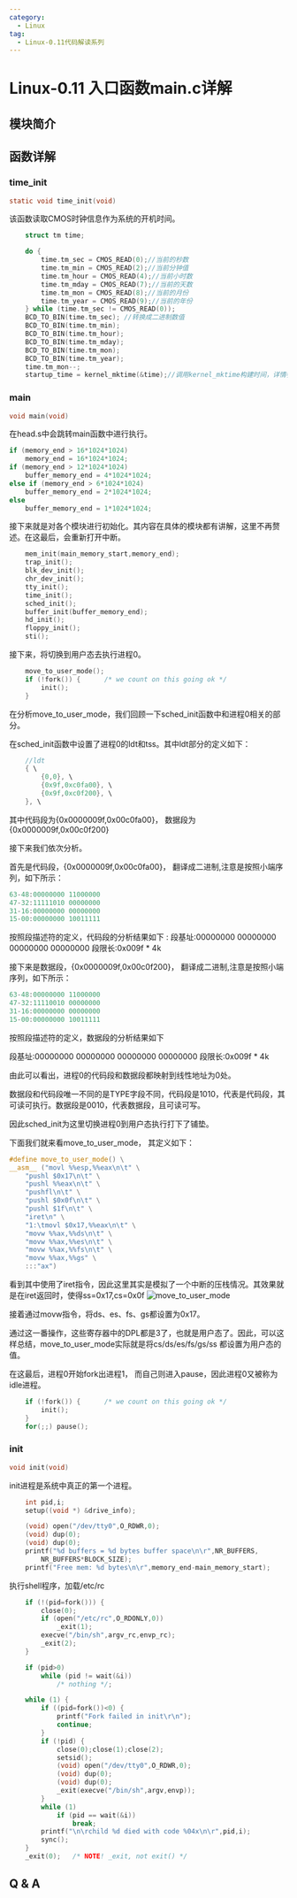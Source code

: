 ```yaml
---
category:
  - Linux
tag:
  - Linux-0.11代码解读系列
---
```


# Linux-0.11 入口函数main.c详解

## 模块简介

## 函数详解

### time_init
```c
static void time_init(void)
```
该函数读取CMOS时钟信息作为系统的开机时间。

```c
	struct tm time;

	do {
		time.tm_sec = CMOS_READ(0);//当前的秒数
		time.tm_min = CMOS_READ(2);//当前分钟值
		time.tm_hour = CMOS_READ(4);//当前小时数
		time.tm_mday = CMOS_READ(7);//当前的天数
		time.tm_mon = CMOS_READ(8);//当前的月份
		time.tm_year = CMOS_READ(9);//当前的年份
	} while (time.tm_sec != CMOS_READ(0));
	BCD_TO_BIN(time.tm_sec); //转换成二进制数值
	BCD_TO_BIN(time.tm_min);
	BCD_TO_BIN(time.tm_hour);
	BCD_TO_BIN(time.tm_mday);
	BCD_TO_BIN(time.tm_mon);
	BCD_TO_BIN(time.tm_year);
	time.tm_mon--;
	startup_time = kernel_mktime(&time);//调用kernel_mktime构建时间，详情参考Linux-0.11 kernel目录mktime.c详解
```

### main
```c
void main(void)	
```
在head.s中会跳转main函数中进行执行。

```c
if (memory_end > 16*1024*1024)
    memory_end = 16*1024*1024;
if (memory_end > 12*1024*1024) 
    buffer_memory_end = 4*1024*1024;
else if (memory_end > 6*1024*1024)
    buffer_memory_end = 2*1024*1024;
else
    buffer_memory_end = 1*1024*1024;
```

接下来就是对各个模块进行初始化。其内容在具体的模块都有讲解，这里不再赘述。在这最后，会重新打开中断。
```c
	mem_init(main_memory_start,memory_end);
	trap_init();
	blk_dev_init();
	chr_dev_init();
	tty_init();
	time_init();
	sched_init();
	buffer_init(buffer_memory_end);
	hd_init();
	floppy_init();
	sti();
```

接下来，将切换到用户态去执行进程0。
```c
	move_to_user_mode();
	if (!fork()) {		/* we count on this going ok */
		init();
	}
```

在分析move_to_user_mode，我们回顾一下sched_init函数中和进程0相关的部分。

在sched_init函数中设置了进程0的ldt和tss。其中ldt部分的定义如下：

```c
    //ldt
	{ \
        {0,0}, \
        {0x9f,0xc0fa00}, \
		{0x9f,0xc0f200}, \
	}, \
```

其中代码段为{0x0000009f,0x00c0fa00}， 数据段为{0x0000009f,0x00c0f200}

接下来我们依次分析。

首先是代码段，{0x0000009f,0x00c0fa00}， 翻译成二进制,注意是按照小端序列，如下所示：
```c
63-48:00000000 11000000
47-32:11111010 00000000
31-16:00000000 00000000
15-00:00000000 10011111
```

按照段描述符的定义，代码段的分析结果如下
:
段基址:00000000 00000000 00000000 00000000
段限长:0x009f * 4k


接下来是数据段，{0x0000009f,0x00c0f200}， 翻译成二进制,注意是按照小端序列，如下所示：
```c
63-48:00000000 11000000
47-32:11110010 00000000
31-16:00000000 00000000
15-00:00000000 10011111
```
按照段描述符的定义，数据段的分析结果如下

段基址:00000000 00000000 00000000 00000000
段限长:0x009f * 4k

由此可以看出，进程0的代码段和数据段都映射到线性地址为0处。

数据段和代码段唯一不同的是TYPE字段不同，代码段是1010，代表是代码段，其可读可执行。数据段是0010，代表数据段，且可读可写。

因此sched_init为这里切换进程0到用户态执行打下了铺垫。

下面我们就来看move_to_user_mode， 其定义如下：

```c
#define move_to_user_mode() \
__asm__ ("movl %%esp,%%eax\n\t" \
	"pushl $0x17\n\t" \
	"pushl %%eax\n\t" \
	"pushfl\n\t" \
	"pushl $0x0f\n\t" \
	"pushl $1f\n\t" \
	"iret\n" \
	"1:\tmovl $0x17,%%eax\n\t" \
	"movw %%ax,%%ds\n\t" \
	"movw %%ax,%%es\n\t" \
	"movw %%ax,%%fs\n\t" \
	"movw %%ax,%%gs" \
	:::"ax")
```

看到其中使用了iret指令，因此这里其实是模拟了一个中断的压栈情况。其效果就是在iret返回时，使得ss=0x17,cs=0x0f
![move_to_user_mode](https://github.com/zgjsxx/static-img-repo/raw/main/blog/Linux/kernel/Linux-0.11/Linux-0.11-init/move_to_user_mode.png)

接着通过movw指令，将ds、es、fs、gs都设置为0x17。

通过这一番操作，这些寄存器中的DPL都是3了，也就是用户态了。因此，可以这样总结，move_to_user_mode实际就是将cs/ds/es/fs/gs/ss 都设置为用户态的值。

在这最后，进程0开始fork出进程1， 而自己则进入pause，因此进程0又被称为idle进程。
```c
	if (!fork()) {		/* we count on this going ok */
		init();
	}
	for(;;) pause();
```

### init
```c
void init(void)
```
init进程是系统中真正的第一个进程。

```c
	int pid,i;
	setup((void *) &drive_info);
```


```c
	(void) open("/dev/tty0",O_RDWR,0);
	(void) dup(0);
	(void) dup(0);
	printf("%d buffers = %d bytes buffer space\n\r",NR_BUFFERS,
		NR_BUFFERS*BLOCK_SIZE);
	printf("Free mem: %d bytes\n\r",memory_end-main_memory_start);
```


执行shell程序，加载/etc/rc
```c
	if (!(pid=fork())) {
		close(0);
		if (open("/etc/rc",O_RDONLY,0))
			_exit(1);
		execve("/bin/sh",argv_rc,envp_rc);
		_exit(2);
	}
```

```c
	if (pid>0)
		while (pid != wait(&i))
			/* nothing */;
```

```c
	while (1) {
		if ((pid=fork())<0) {
			printf("Fork failed in init\r\n");
			continue;
		}
		if (!pid) {
			close(0);close(1);close(2);
			setsid();
			(void) open("/dev/tty0",O_RDWR,0);
			(void) dup(0);
			(void) dup(0);
			_exit(execve("/bin/sh",argv,envp));
		}
		while (1)
			if (pid == wait(&i))
				break;
		printf("\n\rchild %d died with code %04x\n\r",pid,i);
		sync();
	}
	_exit(0);	/* NOTE! _exit, not exit() */
```
## Q & A